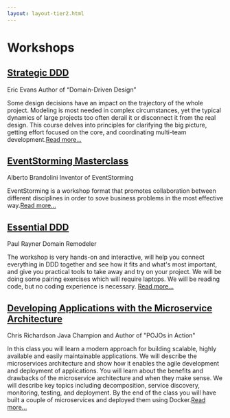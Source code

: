 ```yaml
---
layout: layout-tier2.html
---
```

<div class="container section workshops">
	<h1 class="section-header">Workshops</h1>
	<div class="row">
  	<div class="col-xs-12 col-sm-2">
			<div class="speaker-container">
				<a href="#"><div class="speaker-img eric-evans"></div></a>
				</div>
  		</div>
	  <div class="col-xs-12 col-sm-10 workshop-list">
	    <h2><a href="../speakers/eric-evans.html#conference-section">Strategic DDD</a></h2>
			<p>
				<span class="workshops--speaker-name">Eric Evans</span>
				<span class="workshops--speaker-title">Author of “Domain-Driven Design”</span>
			</p>
			<p>Some design decisions have an impact on the trajectory of the whole project. Modeling is most needed in complex circumstances, yet the typical dynamics of large projects too often derail it or disconnect it from the real design. This course delves into principles for clarifying the big picture, getting effort focused on the core, and coordinating multi-team development.<a class="read-more" href="../speakers/eric-evans.html#conference-section">Read more...</a></p>
	  </div>
	</div> <!-- row -->
	<div class="row">
  	<div class="col-xs-12 col-sm-2">
			<div class="speaker-container">
				<a href="../speakers/alberto-brandolini.html#conference-section"><div class="speaker-img alberto-brandolini"></div></a>
				</div>
  		</div>
	  <div class="col-xs-12 col-sm-10 workshop-list">
	    <h2><a href="../speakers/alberto-brandolini.html#conference-section">EventStorming Masterclass</a></h2>
			<p>
				<span class="workshops--speaker-name">Alberto Brandolini</span>
				<span class="workshops--speaker-title">Inventor of EventStorming</span>
			</p>
			<p>EventStorming is a workshop format that promotes collaboration between different disciplines in order to sove business problems in the most effective way.<a class="read-more" href="../speakers/alberto-brandolini.html#conference-section">Read more...</a></p>
	  </div>
	</div> <!-- row -->
	<div class="row">
  	<div class="col-xs-12 col-sm-2">
			<div class="speaker-container">
				<a href="../speakers/paul-rayner.html#conference-section"><div class="speaker-img paul-rayner"></div></a>
				</div>
  		</div>
	  <div class="col-xs-12 col-sm-10 workshop-list">
	    <h2><a href="../speakers/paul-rayner.html#conference-section">Essential DDD</a></h2>
			<p>
				<span class="workshops--speaker-name">Paul Rayner</span>
				<span class="workshops--speaker-title">Domain Remodeler</span>
			</p>
			<p>The workshop is very hands-on and interactive, will help you connect everything in DDD together and see how it fits and what's most important, and give you practical tools to take away and try on your project. We will be doing some pairing exercises which will require laptops. We will be reading code, but no coding experience is necessary. <a class="read-more" href="../speakers/paul-rayner.html#conference-section"">Read more...</a></p>
	  </div>
	</div> <!-- row -->
	<div class="row">
  	<div class="col-xs-12 col-sm-2">
			<div class="speaker-container">
				<a href="../speakers/chris-richardson.html#conference-section"><div class="speaker-img chris-richardson"></div></a>
				</div>
  		</div>
	  <div class="col-xs-12 col-sm-10 workshop-list">
	    <h2><a href="../speakers/chris-richardson.html#conference-section">Developing Applications with the Microservice Architecture</a></h2>
			<p>
				<span class="workshops--speaker-name">Chris Richardson</span>
				<span class="workshops--speaker-title">Java Champion and Author of "POJOs in Action"</span>
			</p>
			<p>In this class you will learn a modern approach for building scalable, highly available and easily maintainable applications. We will describe the microservices architecture and show how it enables the agile development and deployment of applications. You will learn about the benefits and drawbacks of the microservice architecture and when they make sense. We will describe key topics including decomposition, service discovery, monitoring, testing, and deployment. By the end of the class you will have built a couple of microservices and deployed them using Docker.<a class="read-more" href="../speakers/chris-richardson.html#conference-section">Read more...</a></p>
	  </div>
	</div> <!-- row -->
</div> <!-- container -->

